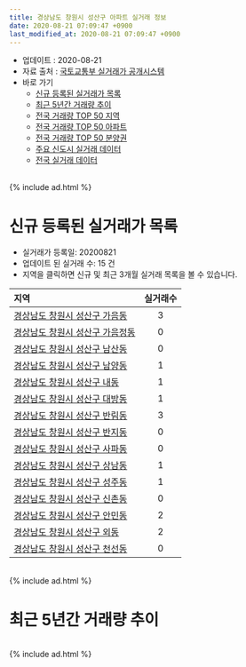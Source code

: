 ```yaml
---
title: 경상남도 창원시 성산구 아파트 실거래 정보
date: 2020-08-21 07:09:47 +0900
last_modified_at: 2020-08-21 07:09:47 +0900
---
```


* 업데이트 : 2020-08-21
* 자료 출처 : [국토교통부 실거래가 공개시스템](http://rt.molit.go.kr)
* 바로 가기
    * [신규 등록된 실거래가 목록](#신규-등록된-실거래가-목록)
    * [최근 5년간 거래량 추이](#최근-5년간-거래량-추이)
    * [전국 거래량 TOP 50 지역](https://inasie.github.io/apt-trade-info/최근-3개월-전국에서-가장-거래가-많이-발생한-지역)
    * [전국 거래량 TOP 50 아파트](https://inasie.github.io/apt-trade-info/최근-3개월-전국에서-가장-거래가-많이-발생한-아파트)
    * [전국 거래량 TOP 50 분양권](https://inasie.github.io/apt-trade-info/최근-3개월-전국에서-가장-거래가-많이-발생한-분양권)
    * [주요 신도시 실거래 데이터](https://inasie.github.io/apt-trade-info/주요-신도시)
    * [전국 실거래 데이터](https://inasie.github.io/apt-trade-info/전국)

<br>
{% include ad.html %}
<br>

# 신규 등록된 실거래가 목록
* 실거래가 등록일: 20200821
* 업데이트 된 실거래 수: 15 건
* 지역을 클릭하면 신규 및 최근 3개월 실거래 목록을 볼 수 있습니다.


|지역|실거래수|
|:---|:---:|
|[경상남도 창원시 성산구 가음동](https://inasie.github.io/apt-trade-info/경상남도-창원시-성산구-가음동)|3|
|[경상남도 창원시 성산구 가음정동](https://inasie.github.io/apt-trade-info/경상남도-창원시-성산구-가음정동)|0|
|[경상남도 창원시 성산구 남산동](https://inasie.github.io/apt-trade-info/경상남도-창원시-성산구-남산동)|0|
|[경상남도 창원시 성산구 남양동](https://inasie.github.io/apt-trade-info/경상남도-창원시-성산구-남양동)|1|
|[경상남도 창원시 성산구 내동](https://inasie.github.io/apt-trade-info/경상남도-창원시-성산구-내동)|1|
|[경상남도 창원시 성산구 대방동](https://inasie.github.io/apt-trade-info/경상남도-창원시-성산구-대방동)|1|
|[경상남도 창원시 성산구 반림동](https://inasie.github.io/apt-trade-info/경상남도-창원시-성산구-반림동)|3|
|[경상남도 창원시 성산구 반지동](https://inasie.github.io/apt-trade-info/경상남도-창원시-성산구-반지동)|0|
|[경상남도 창원시 성산구 사파동](https://inasie.github.io/apt-trade-info/경상남도-창원시-성산구-사파동)|0|
|[경상남도 창원시 성산구 상남동](https://inasie.github.io/apt-trade-info/경상남도-창원시-성산구-상남동)|1|
|[경상남도 창원시 성산구 성주동](https://inasie.github.io/apt-trade-info/경상남도-창원시-성산구-성주동)|1|
|[경상남도 창원시 성산구 신촌동](https://inasie.github.io/apt-trade-info/경상남도-창원시-성산구-신촌동)|0|
|[경상남도 창원시 성산구 안민동](https://inasie.github.io/apt-trade-info/경상남도-창원시-성산구-안민동)|2|
|[경상남도 창원시 성산구 외동](https://inasie.github.io/apt-trade-info/경상남도-창원시-성산구-외동)|2|
|[경상남도 창원시 성산구 천선동](https://inasie.github.io/apt-trade-info/경상남도-창원시-성산구-천선동)|0|


<br>
{% include ad.html %}
<br>

# 최근 5년간 거래량 추이


<div style="width:100%;">
    <canvas id="deal_progress" height="200"></canvas>
</div>

<script>
new Chart(document.getElementById("deal_progress"), {
    type: 'line',
    data: {
        labels: ['201508','201509','201510','201511','201512','201601','201602','201603','201604','201605','201606','201607','201608','201609','201610','201611','201612','201701','201702','201703','201704','201705','201706','201707','201708','201709','201710','201711','201712','201801','201802','201803','201804','201805','201806','201807','201808','201809','201810','201811','201812','201901','201902','201903','201904','201905','201906','201907','201908','201909','201910','201911','201912','202001','202002','202003','202004','202005','202006','202007','202008'],
        datasets: [{
            label: '매매',
            pointRadius: 1,
            data: [339, 357, 485, 328, 212, 179, 192, 200, 192, 167, 193, 201, 201, 245, 255, 228, 186, 138, 159, 225, 197, 176, 198, 179, 207, 192, 180, 178, 134, 240, 220, 263, 207, 226, 214, 195, 220, 336, 425, 282, 162, 211, 254, 266, 243, 258, 244, 265, 266, 240, 729, 990, 465, 485, 421, 232, 222, 358, 1015, 636, 77],
            borderColor: "rgba(255, 201, 14, 1)",
            backgroundColor: "rgba(255, 201, 14, 0.5)",
            fill: false,
            lineTension: 0
        },{
            label: '전월세',
            pointRadius: 1,
            data: [243, 230, 306, 267, 322, 278, 249, 275, 253, 210, 195, 207, 228, 231, 282, 249, 297, 257, 337, 267, 249, 306, 326, 321, 318, 308, 292, 335, 348, 509, 430, 453, 318, 311, 318, 308, 310, 244, 333, 269, 294, 362, 337, 352, 282, 309, 271, 298, 269, 234, 356, 377, 413, 414, 507, 334, 288, 300, 327, 286, 92],
            borderColor: "rgba(0, 141, 185, 1)",
            backgroundColor: "rgba(0, 141, 185, 0.5)",
            fill: false,
            lineTension: 0
        }
        ]
    },
    options: {
        responsive: true,
        title: {
            display: false
        },
        tooltips: {
            mode: 'index',
            intersect: false
        },
        hover: {
            mode: 'nearest',
            intersect: true
        },
        scales: {
            xAxes: [{
                display: true,
                scaleLabel: {
                    display: true,
                    labelString: '년/월'
                }
            }],
            yAxes: [{
                display: true,
                ticks: {
                    suggestedMin: 0,
                },
                scaleLabel: {
                    display: true,
                    labelString: '실거래 수'
                }
            }]
        }
    }
});

</script>


<br>
{% include ad.html %}
<br>

